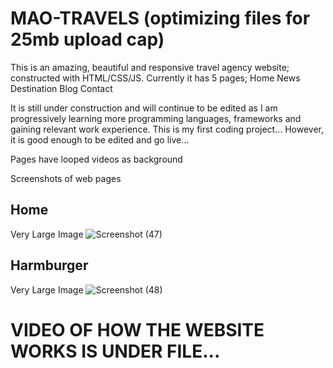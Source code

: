 # MAO-TRAVELS (optimizing files for 25mb upload cap)

This is an amazing, beautiful and responsive travel agency website; constructed with HTML/CSS/JS. Currently it has 5 pages;
Home
News
Destination
Blog
Contact

It is still under construction and will continue to be edited as I am progressively learning more programming languages, frameworks and gaining relevant work experience. This is my first coding project... However, it is good enough to be edited and go live... 

Pages have looped videos as background

 

Screenshots of web pages
## Home

Very Large Image
![Screenshot (47)](https://user-images.githubusercontent.com/88185419/130448854-4be24832-0e81-433b-ad87-c6764c179876.png)



## Harmburger
Very Large Image
![Screenshot (48)](https://user-images.githubusercontent.com/88185419/130448904-c6fa4dff-64f8-4bd4-a789-e4529c7939bc.png)

 # VIDEO OF HOW THE WEBSITE WORKS IS UNDER FILE...
 
